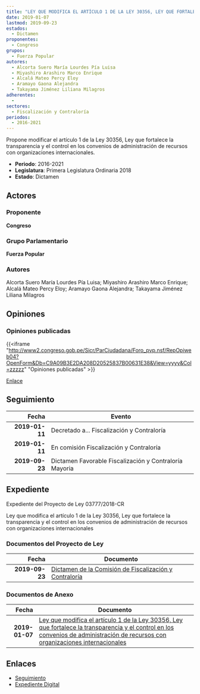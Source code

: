 ```yaml
---
title: "LEY QUE MODIFICA EL ARTÍCULO 1 DE LA LEY 30356, LEY QUE FORTALECE LA TRANSPARENCIA Y EL CONTROL EN LOS CONVENIOS DE ADMINISTRACIÓN DE RECURSOS CON ORGANIZACIONES INTERNACIONALES"
date: 2019-01-07
lastmod: 2019-09-23
estados: 
  - Dictamen
proponentes: 
  - Congreso
grupos: 
  - Fuerza Popular
autores: 
  - Alcorta Suero María Lourdes Pía Luisa
  - Miyashiro Arashiro Marco Enrique
  - Alcalá Mateo Percy Eloy
  - Aramayo Gaona Alejandra
  - Takayama Jiménez Liliana Milagros
adherentes: 
  - 
sectores: 
  - Fiscalización y Contraloría
periodos: 
  - 2016-2021
---
```


Propone modificar el artículo 1 de la Ley 30356, Ley que fortalece la transparencia y el control en los convenios de administración de recursos con organizaciones internacionales.

- **Periodo**: 2016-2021
- **Legislatura**: Primera Legislatura Ordinaria 2018
- **Estado**: Dictamen

## Actores

### Proponente

**Congreso**

### Grupo Parlamentario

**Fuerza Popular**

### Autores

Alcorta Suero María Lourdes Pía Luisa; Miyashiro Arashiro Marco Enrique; Alcalá Mateo Percy Eloy; Aramayo Gaona Alejandra; Takayama Jiménez Liliana Milagros


## Opiniones

### Opiniones publicadas

{{<iframe "http://www2.congreso.gob.pe/Sicr/ParCiudadana/Foro_pvp.nsf/RepOpiweb04?OpenForm&Db=C9A09B3E2DA208D20525837B00631E38&View=yyyy&Col=zzzzz" "Opiniones publicadas" >}}

[Enlace](http://www2.congreso.gob.pe/Sicr/ParCiudadana/Foro_pvp.nsf/RepOpiweb04?OpenForm&Db=C9A09B3E2DA208D20525837B00631E38&View=yyyy&Col=zzzzz)

## Seguimiento

| Fecha | Evento |
|------:|--------|
| **2019-01-11** | Decretado a... Fiscalización y Contraloría|
| **2019-01-11** | En comisión Fiscalización y Contraloría|
| **2019-09-23** | Dictamen Favorable Fiscalización y Contraloría Mayoria|


## Expediente

Expediente del Proyecto de Ley 03777/2018-CR

Ley que modifica el artículo 1 de la Ley 30356, Ley que fortalece la transparencia y el control en los convenios de administración de recursos con organizaciones internacionales


### Documentos del Proyecto de Ley

| Fecha | Documento |
|------:|--------|
| **2019-09-23** | [Dictamen de la Comisión de Fiscalización y Contraloría](http://www.leyes.congreso.gob.pe/Documentos/2016_2021/Dictamenes/Proyectos_de_Ley/03777DC12MAY20190923.pdf) |

### Documentos de Anexo

| Fecha | Documento |
|------:|--------|
| **2019-01-07** | [Ley que modifica el artículo 1 de la Ley 30356, Ley que fortalece la transparencia y el control en los convenios de administración de recursos con organizaciones internacionales](http://www.leyes.congreso.gob.pe/Documentos/2016_2021/Proyectos_de_Ley_y_de_Resoluciones_Legislativas/PL0377720190107..pdf) |

## Enlaces 

- [Seguimiento](http://www2.congreso.gob.pe/Sicr/TraDocEstProc/CLProLey2016.nsf/f7fff46988ca05b1052578e100829cc7/6a0acd966d7fcacd0525837b0060d288?OpenDocument)
- [Expediente Digital](http://www2.congreso.gob.pe/Sicr/TraDocEstProc/CLProLey2016.nsf/f7fff46988ca05b1052578e100829cc7/6a0acd966d7fcacd0525837b0060d288?OpenDocument&Click=05257FB7005EB655.eb71d0cf91d8294e05256cdf006b5706/$Body/0.1C6C)
